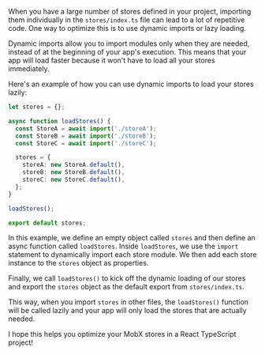 When you have a large number of stores defined in your project, importing them individually in the `stores/index.ts` file can lead to a lot of repetitive code. One way to optimize this is to use dynamic imports or lazy loading.

Dynamic imports allow you to import modules only when they are needed, instead of at the beginning of your app's execution. This means that your app will load faster because it won't have to load all your stores immediately.

Here's an example of how you can use dynamic imports to load your stores lazily:

```typescript
let stores = {};

async function loadStores() {
  const StoreA = await import('./storeA');
  const StoreB = await import('./storeB');
  const StoreC = await import('./storeC');

  stores = {
    storeA: new StoreA.default(),
    storeB: new StoreB.default(),
    storeC: new StoreC.default(),
  };
}

loadStores();

export default stores;
```

In this example, we define an empty object called `stores` and then define an async function called `loadStores`. Inside `loadStores`, we use the `import` statement to dynamically import each store module. We then add each store instance to the `stores` object as properties.

Finally, we call `loadStores()` to kick off the dynamic loading of our stores and export the `stores` object as the default export from `stores/index.ts`.

This way, when you import `stores` in other files, the `loadStores()` function will be called lazily and your app will only load the stores that are actually needed.

I hope this helps you optimize your MobX stores in a React TypeScript project!